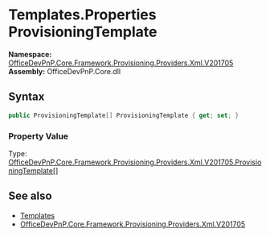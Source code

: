 # Templates.Properties ProvisioningTemplate
  

**Namespace:** [OfficeDevPnP.Core.Framework.Provisioning.Providers.Xml.V201705](OfficeDevPnP.Core.Framework.Provisioning.Providers.Xml.V201705.md)  
**Assembly:** OfficeDevPnP.Core.dll  
## Syntax
```C#
public ProvisioningTemplate[] ProvisioningTemplate { get; set; }
```

### Property Value
Type: [OfficeDevPnP.Core.Framework.Provisioning.Providers.Xml.V201705.ProvisioningTemplate[]](OfficeDevPnP.Core.Framework.Provisioning.Providers.Xml.V201705.ProvisioningTemplate.md)  

## See also
- [Templates](OfficeDevPnP.Core.Framework.Provisioning.Providers.Xml.V201705.Templates.md) 
- [OfficeDevPnP.Core.Framework.Provisioning.Providers.Xml.V201705](OfficeDevPnP.Core.Framework.Provisioning.Providers.Xml.V201705.md) 
